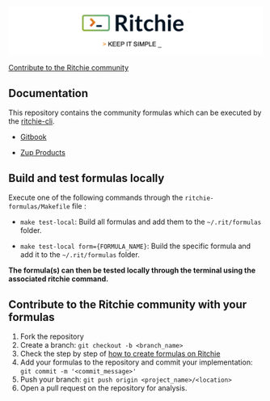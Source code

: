 <img class="special-img-class" src="/docs/img/ritchie-banner.png" />

[Contribute to the Ritchie community](https://github.com/ZupIT/ritchie-formulas/blob/master/CONTRIBUTING.md)

## Documentation

This repository contains the community formulas which can be executed by the [ritchie-cli](https://github.com/ZupIT/ritchie-cli).

- [Gitbook](https://docs.ritchiecli.io)

- [Zup Products](https://www.zup.com.br/en/about) 

## Build and test formulas locally

Execute one of the following commands through the `ritchie-formulas/Makefile` file :

- `make test-local`: Build all formulas and add them to the `~/.rit/formulas` folder.

- `make test-local form={FORMULA_NAME}`: Build the specific formula and add it to the `~/.rit/formulas` folder.

**The formula(s) can then be tested locally through the terminal using the associated ritchie command.**

## Contribute to the Ritchie community with your formulas

1. Fork the repository
2. Create a branch: `git checkout -b <branch_name>`
3. Check the step by step of [how to create formulas on Ritchie](https://docs.ritchiecli.io/contents/first-formula)
4. Add your formulas to the repository and commit your implementation: `git commit -m '<commit_message>'`
5. Push your branch: `git push origin <project_name>/<location>`
6. Open a pull request on the repository for analysis.
